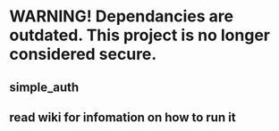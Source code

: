 # WARNING! Dependancies are outdated. This project is no longer considered secure.
## simple_auth
## read wiki for infomation on how to run it
